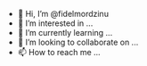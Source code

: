 - 👋 Hi, I’m @fidelmordzinu
- 👀 I’m interested in ...
- 🌱 I’m currently learning ...
- 💞️ I’m looking to collaborate on ...
- 📫 How to reach me ...

<!---
fidelmordzinu/fidelmordzinu is a ✨ special ✨ repository because its `README.md` (this file) appears on your GitHub profile.
You can click the Preview link to take a look at your changes.
--->
